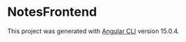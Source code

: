 # NotesFrontend

This project was generated with [Angular CLI](https://github.com/angular/angular-cli) version 15.0.4.


